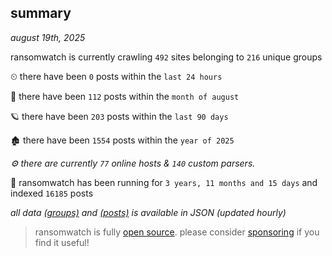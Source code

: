
## summary
_august 19th, 2025_

ransomwatch is currently crawling `492` sites belonging to `216` unique groups

⏲ there have been `0` posts within the `last 24 hours`

🦈 there have been `112` posts within the `month of august`

🪐 there have been `203` posts within the `last 90 days`

🏚 there have been `1554` posts within the `year of 2025`

_⚙️ there are currently `77` online hosts & `140` custom parsers._

🦕 ransomwatch has been running for `3 years, 11 months and 15 days` and indexed `16185` posts

_all data  [(groups)](http://ransomwhat.telemetry.ltd/groups) and [(posts)](http://ransomwhat.telemetry.ltd/posts) is available in JSON (updated hourly)_

> ransomwatch is fully [open source](https://github.com/joshhighet/ransomwatch#ransomwatch--). please consider [sponsoring](https://github.com/sponsors/joshhighet) if you find it useful!
